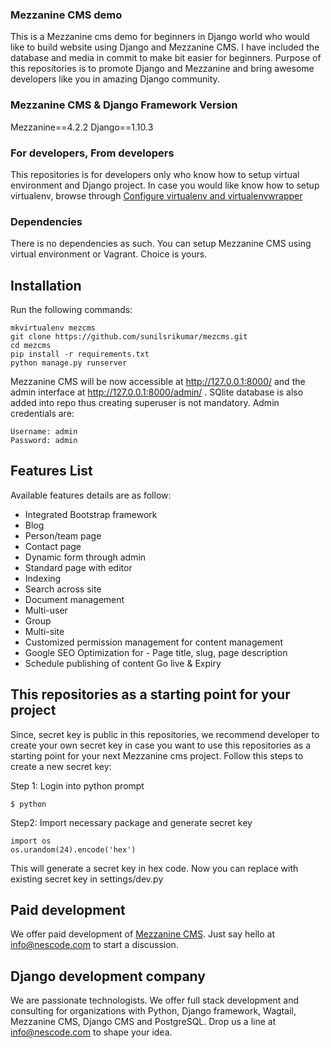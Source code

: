 ### Mezzanine CMS demo

This is a Mezzanine cms demo for beginners in Django world who would like to build website using Django and Mezzanine CMS. I have included the database and media in commit to make bit easier for beginners. Purpose of this repositories is to promote Django and Mezzanine and bring awesome developers like you in amazing Django community.

### Mezzanine CMS & Django Framework Version

Mezzanine==4.2.2
Django==1.10.3

### For developers, From developers
This repositories is for developers only who know how to setup virtual environment and Django project. In case you would like know how to setup virtualenv, browse through [Configure virtualenv and virtualenvwrapper](http://www.sunilsrikumar.com/2016/03/django-multi-site-setup/)

### Dependencies

There is no dependencies as such. You can setup Mezzanine CMS using virtual environment or Vagrant. Choice is yours.

## Installation

Run the following commands:
```
mkvirtualenv mezcms
git clone https://github.com/sunilsrikumar/mezcms.git
cd mezcms
pip install -r requirements.txt
python manage.py runserver
```
Mezzanine CMS will be now accessible at http://127.0.0.1:8000/ and the admin interface
at http://127.0.0.1:8000/admin/ . SQlite database is also added into repo thus creating superuser
is not mandatory. Admin credentials are:

```
Username: admin
Password: admin

```

## Features List

Available features details are as follow:
* Integrated Bootstrap framework
* Blog
* Person/team page
* Contact page
* Dynamic form through admin
* Standard page with editor
* Indexing
* Search across site
* Document management
* Multi-user
* Group
* Multi-site
* Customized permission management for content management
* Google SEO Optimization for - Page title, slug, page description
* Schedule publishing of content Go live & Expiry

## This repositories as a starting point for your project

Since, secret key is public in this repositories, we recommend developer to create your own secret key in case you want to use this repositories as a starting point for your next Mezzanine cms project.
Follow this steps to create a new secret key:

Step 1: Login into python prompt
```
$ python
```
Step2: Import necessary package and generate secret key
```
import os
os.urandom(24).encode('hex')
```
This will generate a secret key in hex code.
Now you can replace with existing secret key in settings/dev.py

## Paid development

We offer paid development of [Mezzanine CMS](http://mezzanine.jupo.org/). Just say hello at info@nescode.com to start a discussion.

## Django development company

We are passionate technologists. We offer full stack development and consulting for organizations
with Python, Django framework, Wagtail, Mezzanine CMS, Django CMS and PostgreSQL. Drop us a line at info@nescode.com to shape your idea.
